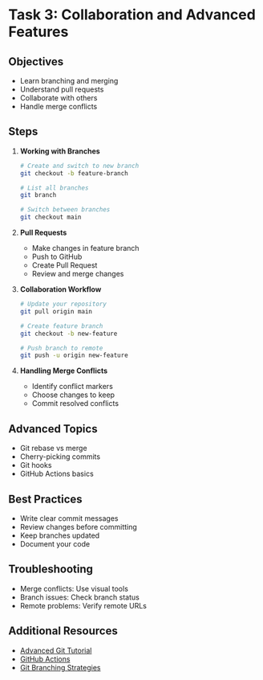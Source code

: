 # Task 3: Collaboration and Advanced Features

## Objectives
- Learn branching and merging
- Understand pull requests
- Collaborate with others
- Handle merge conflicts

## Steps

1. **Working with Branches**
   ```bash
   # Create and switch to new branch
   git checkout -b feature-branch

   # List all branches
   git branch

   # Switch between branches
   git checkout main
   ```

2. **Pull Requests**
   - Make changes in feature branch
   - Push to GitHub
   - Create Pull Request
   - Review and merge changes

3. **Collaboration Workflow**
   ```bash
   # Update your repository
   git pull origin main

   # Create feature branch
   git checkout -b new-feature

   # Push branch to remote
   git push -u origin new-feature
   ```

4. **Handling Merge Conflicts**
   - Identify conflict markers
   - Choose changes to keep
   - Commit resolved conflicts

## Advanced Topics
- Git rebase vs merge
- Cherry-picking commits
- Git hooks
- GitHub Actions basics

## Best Practices
- Write clear commit messages
- Review changes before committing
- Keep branches updated
- Document your code

## Troubleshooting
- Merge conflicts: Use visual tools
- Branch issues: Check branch status
- Remote problems: Verify remote URLs

## Additional Resources
- [Advanced Git Tutorial](https://www.atlassian.com/git/tutorials/advanced-overview)
- [GitHub Actions](https://docs.github.com/en/actions)
- [Git Branching Strategies](https://nvie.com/posts/a-successful-git-branching-model/)
